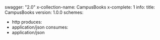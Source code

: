 swagger: "2.0"
x-collection-name: CampusBooks
x-complete: 1
info:
  title: CampusBooks
  version: 1.0.0
schemes:
- http
produces:
- application/json
consumes:
- application/json